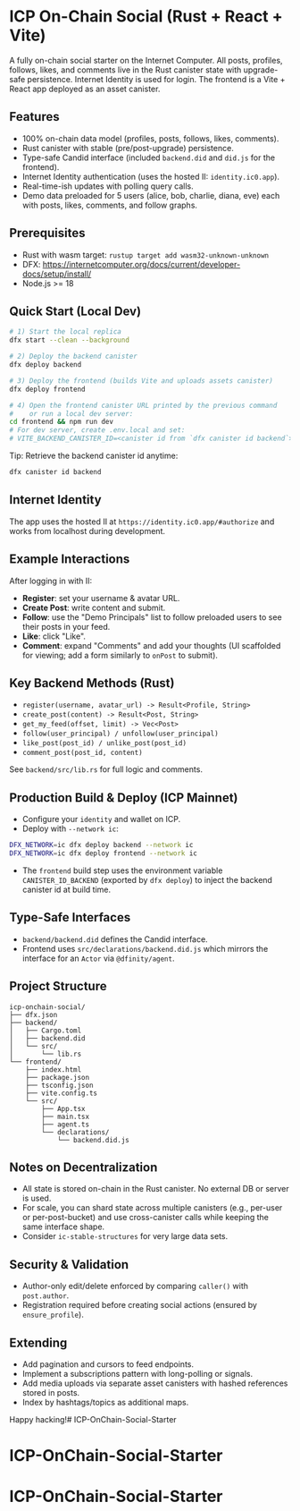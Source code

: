 # ICP On-Chain Social (Rust + React + Vite)

A fully on-chain social starter on the Internet Computer. All posts, profiles, follows, likes, and comments live in the Rust canister state with upgrade-safe persistence. Internet Identity is used for login. The frontend is a Vite + React app deployed as an asset canister.

## Features
- 100% on-chain data model (profiles, posts, follows, likes, comments).
- Rust canister with stable (pre/post-upgrade) persistence.
- Type-safe Candid interface (included `backend.did` and `did.js` for the frontend).
- Internet Identity authentication (uses the hosted II: `identity.ic0.app`).
- Real-time-ish updates with polling query calls.
- Demo data preloaded for 5 users (alice, bob, charlie, diana, eve) each with posts, likes, comments, and follow graphs.

## Prerequisites
- Rust with wasm target: `rustup target add wasm32-unknown-unknown`
- DFX: https://internetcomputer.org/docs/current/developer-docs/setup/install/
- Node.js >= 18

## Quick Start (Local Dev)
```bash
# 1) Start the local replica
dfx start --clean --background

# 2) Deploy the backend canister
dfx deploy backend

# 3) Deploy the frontend (builds Vite and uploads assets canister)
dfx deploy frontend

# 4) Open the frontend canister URL printed by the previous command
#    or run a local dev server:
cd frontend && npm run dev
# For dev server, create .env.local and set:
# VITE_BACKEND_CANISTER_ID=<canister id from `dfx canister id backend`>
```

Tip: Retrieve the backend canister id anytime:
```bash
dfx canister id backend
```

## Internet Identity
The app uses the hosted II at `https://identity.ic0.app/#authorize` and works from localhost during development.

## Example Interactions
After logging in with II:
- **Register**: set your username & avatar URL.
- **Create Post**: write content and submit.
- **Follow**: use the "Demo Principals" list to follow preloaded users to see their posts in your feed.
- **Like**: click "Like".
- **Comment**: expand "Comments" and add your thoughts (UI scaffolded for viewing; add a form similarly to `onPost` to submit).

## Key Backend Methods (Rust)
- `register(username, avatar_url) -> Result<Profile, String>`
- `create_post(content) -> Result<Post, String>`
- `get_my_feed(offset, limit) -> Vec<Post>`
- `follow(user_principal) / unfollow(user_principal)`
- `like_post(post_id) / unlike_post(post_id)`
- `comment_post(post_id, content)`

See `backend/src/lib.rs` for full logic and comments.

## Production Build & Deploy (ICP Mainnet)
- Configure your `identity` and wallet on ICP.
- Deploy with `--network ic`:
```bash
DFX_NETWORK=ic dfx deploy backend --network ic
DFX_NETWORK=ic dfx deploy frontend --network ic
```
- The `frontend` build step uses the environment variable `CANISTER_ID_BACKEND` (exported by `dfx deploy`) to inject the backend canister id at build time.

## Type-Safe Interfaces
- `backend/backend.did` defines the Candid interface.
- Frontend uses `src/declarations/backend.did.js` which mirrors the interface for an `Actor` via `@dfinity/agent`.

## Project Structure
```
icp-onchain-social/
├── dfx.json
├── backend/
│   ├── Cargo.toml
│   ├── backend.did
│   └── src/
│       └── lib.rs
└── frontend/
    ├── index.html
    ├── package.json
    ├── tsconfig.json
    ├── vite.config.ts
    └── src/
        ├── App.tsx
        ├── main.tsx
        ├── agent.ts
        └── declarations/
            └── backend.did.js
```

## Notes on Decentralization
- All state is stored on-chain in the Rust canister. No external DB or server is used.
- For scale, you can shard state across multiple canisters (e.g., per-user or per-post-bucket) and use cross-canister calls while keeping the same interface shape.
- Consider `ic-stable-structures` for very large data sets.

## Security & Validation
- Author-only edit/delete enforced by comparing `caller()` with `post.author`.
- Registration required before creating social actions (ensured by `ensure_profile`).

## Extending
- Add pagination and cursors to feed endpoints.
- Implement a subscriptions pattern with long-polling or signals.
- Add media uploads via separate asset canisters with hashed references stored in posts.
- Index by hashtags/topics as additional maps.

Happy hacking!# ICP-OnChain-Social-Starter
# ICP-OnChain-Social-Starter
# ICP-OnChain-Social-Starter
